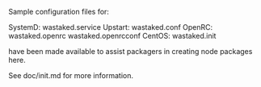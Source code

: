 Sample configuration files for:

SystemD: wastaked.service
Upstart: wastaked.conf
OpenRC:  wastaked.openrc
         wastaked.openrcconf
CentOS:  wastaked.init

have been made available to assist packagers in creating node packages here.

See doc/init.md for more information.
